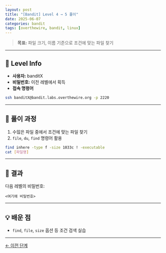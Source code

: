 ```yaml
---
layout: post
title: "[Bandit] Level 4 → 5 풀이"
date: 2025-06-07
categories: bandit
tags: [overthewire, bandit, linux]
---
```


> **목표:** 파일 크기, 이름 기준으로 조건에 맞는 파일 찾기

---

## 🔐 Level Info

- **사용자:** banditX
- **비밀번호:** 이전 레벨에서 획득
- **접속 명령어**
```bash
ssh banditX@bandit.labs.overthewire.org -p 2220
```

---

## 🧪 풀이 과정

1. 수많은 파일 중에서 조건에 맞는 파일 찾기
2. `file`, `du`, `find` 명령어 활용

```bash
find inhere -type f -size 1033c ! -executable
cat [파일명]
```


---

## 🎯 결과

다음 레벨의 비밀번호:
```
<여기에 비밀번호>
```

---

## 💡 배운 점

- `find`, `file`, `size` 옵션 등 조건 검색 실습

---
[← 이전 단계](/2025/06/07/bandit-level3-4.html)
